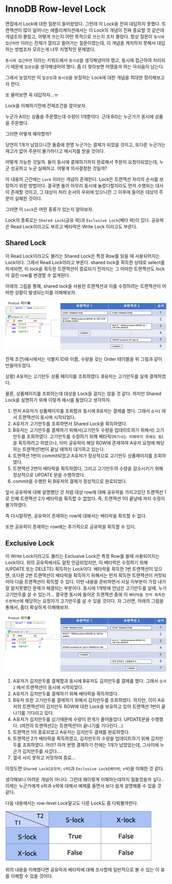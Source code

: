 # InnoDB Row-level Lock

면접에서 Lock에 대한 질문이 들어왔었다. 그런데 이 Lock을 전혀 대답하지 못했다. 트랜잭션이 많이 일어나는 애플리케이션에서는 이 Lock의 개념이 진짜 중요할 것 같은데 개념조차 몰랐고, 어떻게 쓰는지 어떤 목적으로 쓰는지 조차 몰랐다. 항상 질문이 `동시에 접근하면` 이라는 전제가 깔리고 들어가는 질문이였는데, 이 개념을 캐치하지 못해서 대답하는 방법조차 모르는게 너무 치명적인 문제였다.

`동시에 접근하면` 이라는 키워드에서 `동시성`을 생각해냈어야 했고, 동시에 접근하여 처리되기 때문에 `일관성`을 생각해냈어야 했다. 좀 더 찾아보면 어땠을까 하는 아쉬움이 남는다.

그래서 늦었지만 이 `일관성`과 `동시성`을 보장하는 Lock에 대한 개념을 최대한 정리해보고자 한다.

또 물어보면 꼭 대답하자…ㅠ

Lock을 이해하기전에 전제조건을 깔아보자.

누군가 A라는 상품을 주문했는데 수량이 1개뿐이다. 근데 B라는 누군가가 동시에 상품을 주문했다.

그러면 어떻게 해야할까?

당연히 1개가 남았으니깐 둘중에 한명 누군가는 결제가 되었을 것이고, 또다른 누군가는 재고가 없어 주문이 불가하다고 메시지를 받을 것이다.

어떻게 가능한 것일까. 둘이 동시에 결제하기까지 완료해서 주문이 요청이되었는데, 누군 성공하고 누군 실패하고. 어떻게 의사결정한 것일까?

이 내용의 근간에는 `Lock` 이라는 개념이 존재한다. Lock은 트랜잭션 처리의 순서를 보장하기 위한 방법이다.  결국엔 둘이 아무리 동시에 눌렀다할지라도 먼저 수행되는 대사이 존재할 것이고, 그 대상이 처리 순서의 우위에 있으니깐 그 이후에 들어온 대상의 주문이 실패한 것이다.

그러면 이 `Lock`은 어떤 종류가 있는지 알아보자.

Lock의 종류로는 `Shared Lock`(공유 락)과 `Exclusive Lock`(베타 락)이 있다. 공유락은 Read Lock이라고도 부르고 베타락은 Write Lock 이라고도 부른다.

## Shared Lock

이 Read Lock이라고도 불리는 Shared Lock은 특정 Row를 읽을 때 사용되어지는 Lock이다. 그래서 Read Lock이라고 부른다. shared lock을 획득한 상태로 select를 하게되면, 이 lock을 획득한 트랜잭션이 종료되기 전까지는 그 어떠한 트랜잭션도 lock이 걸린 row를 변경할 수 없게된다.

아래의 그림을 통해, shared lock을 사용한 트랜잭션과 이를 수정하려는 트랜잭션이 어떠한 상황이 발생되는지를 이해해보자.

![Untitled](InnoDB%20Row-level%20Lock/Untitled.png)

전제 조건)예시에서는 식별자 ID와 이름, 수량을 갖는 Order 테이블을 위 그림과 같이 만들어두었다.

상황) A유저는 고기만두 상품 페이지를 조회하였다. B유저는 고기만두를 실제 결제하였다.

물론, 상품페이지를 조회하는데 대상을 Lock을 걸지는 않을 것 같다. 하지만 Shared Lock을 설명하기 위해 이렇게 예시를 들었다고 생각하자.

1. 먼저 A유저가 상품페이지를 조회함과 동시에 B유저는 결제를 했다. 그래서 `순서1` 에서 트랜잭션이 동시에 시작되었다.
2. A유저가 고기만두를 조회하면서 Shared Lock을 획득하였다.
3. B유저는 고기만두를 결제하기 위해서(고기만두 수량을 업데이트하기 위해서) 고기만두를 조회하였다. 고기만두를 수정하기 위해 베타락(`여기서는 이해하지 못해도 됨`)을 획득하려고 하였으나, 이미 공유락이 해당 ROW에 존재하여 A유저 요청에 해당하는 트랜잭션1번이 끝날 때까지 대기하고 있는다.
4. 트랜잭션 1번이 commit되었고 A유저가 정상적으로 고기만두 상품페이지를 조회하였다.
5. 트랜잭션 2번이 배타락을 획득하였다, 그리고 고기만두의 수량을 감소시키기 위해 정상적으로 UPDATE 문을 수행하였다.
6. commit을 수행한 뒤 B유저의 결제가 정상적으로 완료되었다.

앞서 공유락에 대해 설명했던 것 처럼 대상 row에 대해 공유락을 가지고있던 트랜잭션 1로 인해 트랜잭션 2가 베타락을 획득할 수 없었다. 즉, 트랜잭션 1이 끝날때 까지 수정이 불가하였다.

즉 다시말하면, 공유락이 존재하는 row에 대해서는 배타락을 획득할 수 없다.

또한 공유락이 존재하는 row에는 추가적으로 공유락을 획득할 수 있다.

## Exclusive Lock

이 Write Lock이라고도 불리는 Exclusive Lock은 특정 Row를 쓸때 사용되어지는 Lock이다. 위의 공유락에서도 얼핏 언급되었지만, 이 베타락은 수정하기 위해(UPDATE 또는 DELETE) 획득하는 Lock이다.  배타락을 획득한 1번 트랜잭션이 있으면, 또다른 2번 트랜잭션이 배타락을 획득하기 위해서는 먼저 획득한 트랜잭션이 커밋되어야 다음 트랜잭션이 획득할 수 있다. 이번 내용을 준비하면서 사실 이부분이 가장 내가 잘 알지못했던 문제가 해결되는 부분이다. 동시에 1개밖에 안남은 고기만두를 살때, 누가 고기만두를 살 수 있는가… 결국엔 동시에 들어온 트랜잭션 중에 이 `배타락을 먼저 획득한 트랜잭션`에 해당하는 요청자가 고기만두를 살 수 있을 것이다. 자 그러면, 아래의 그림을 통해서, 좀더 확실하게 이해해보자.

![Untitled](InnoDB%20Row-level%20Lock/Untitled%201.png)

1. A유저가 김치만두를 결제함과 동시에 B유저도 김치만두를 결제를 했다. 그래서 `순서1` 에서 트랜잭션이 동시에 시작되었다.
2. A유저가 김치만두를 결제하기 위해 배타락을 획득하였다.
3. B유저 또한 고기만두를 결제하기 위해서 김치만두를 조회하였다. 하지만, 이미 A유저의 트랜잭션1이 김치만두 ROW에 대한 Lock을 보유하고 있어 트랜잭션 1번이 끝나기를 기다리고 있다.
4. A유저가 김치만두를 샀기때문에 수량이 한개가 줄어들었다. UPDATE문을 수행했다. (여전히 트랜잭션2는 트랜잭션1이 끝나기를 기다린다…)
5. 트랜잭션 1이 종료되었고 A유저는 김치만두 결제를 완료하였다.
6. 트랜잭션 2가 배타락을 획득하였고, 김치만두의 수량을 업데이트하기 위해 김치만두를 조회하였다. 어라? 아까 분명 결제하기 전에는 1개가 남았었는데, 그사이에 누군가 김치만두를 사갔다….
7. 결국 사지 못하고 커밋하여 종료…

이정도면 `Shared Lock`(`공유락`; `s락`)과 `Exclusive Lock`(`배타락`; `x락`)을 이해한 것 같다.

생각해보니 어려운 개념이 아니다. 그런데 왜이렇게 이해하는데까지 힘들었을까 싶다.. 이제는 누군가에게 s락과 x락에 대해서 예제를 들면서 보다 쉽게 설명해줄 수 있을 것 같다.

다음 내용에서는 row-level Lock말고도 다른 Lock도 좀 다뤄볼까한다.

![Untitled](InnoDB%20Row-level%20Lock/Untitled%202.png)

위의 내용을 이해했다면 공유락과 배타락에 대해 조사할때 일반적으로 볼 수 있는 이 표를 이해할 수 있을 것이다.